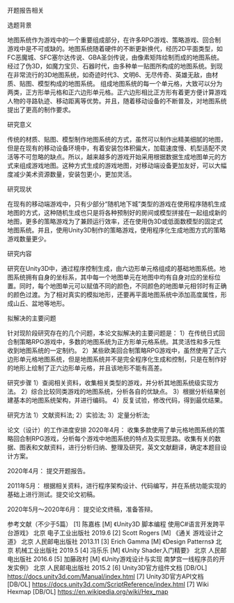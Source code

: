 开题报告相关

选题背景

地图系统作为游戏中的一个重要组成部分，在许多RPG游戏、策略游戏、回合制游戏中是不可或缺的。地图系统随着硬件的不断更新换代，经历2D平面类型，如FC恶魔城、SFC塞尔达传说、GBA圣剑传说，由像素矩阵绘制而成的地图系统。经过了伪3D，如魔力宝贝、石器时代，由多种单一贴图所构成的地图系统。到现在非常流行的3D地图系统，如奇迹时代3、文明6、无尽传奇、英雄无敌，由材质、贴图、模型构成的地图系统。
组成地图系统的每一个单元格，大致可以分为两类，正方形单元格和正六边形单元格。正六边形相比正方形有着更方便计算游戏人物的寻路轨迹、移动距离等优势。并且，随着移动设备的不断普及，对地图系统提出了更高的制作要求。

研究意义

传统的材质、贴图、模型制作地图系统的方式，虽然可以制作出精美细腻的地图，但是在现有的移动设备环境中，有着安装包体积偏大，加载速度慢、机型适配不灵活等不可忽略的缺点。所以，越来越多的游戏开始采用根据数据生成地图单元的方式来组成游戏地图。这种方式生成的游戏地图，对移动端设备更加友好，可以大幅度减少美术资源数量，安装包更小，更加灵活。

研究现状

在现有的移动端游戏中，只有少部分“随机地下城”类型的游戏在使用程序随机生成地图的方式，这种随机生成也只是将各种预制好的房间或模型拼接在一起组成新的地图，更多的策略游戏为了兼顾运行效率，还在使用伪3D或低面数模型的固定式地图系统。并且，使用Unity3D制作的策略游戏，使用程序化生成地图方式的策略游戏数量更少。

研究内容

研究在Unity3D中，通过程序控制生成，由六边形单元格组成的基础地图系统。地图系统拥有自身的坐标系，其中每一个地图单元在地图中均有自身对应的坐标位置。同时，每个地图单元可以赋值不同的颜色，不同颜色的地图单元相邻时有正确的颜色过渡。为了相对真实的模拟地形，还要再平面地图系统中添加高度属性，形成山丘、盆地等地形。

拟解决的主要问题

针对现阶段研究存在的几个问题，本论文拟解决的主要问题是：
1）在传统日式回合制策略RPG游戏中，多数的地图系统为正方形单元格系统。其灵活性和多元性收到地图系统的一定制约。
2）某些欧美回合制策略RPG游戏中，虽然使用了正六边形单元格地图系统，但是地图系统并不是完全程序化生成和控制，只是在制作好的地形上绘制了正六边形单元格，并且该地形不能有高差。


研究步骤
1）查阅相关资料，收集相关类型的游戏，并分析其地图系统级实现方法。
2）综合比较同类游戏的地图系统，分析各自的优缺点。
3）根据分析结果创建基本的地图系统架构，并进行编码。
4）反复试验，修改代码，得到最优结果。

研究方法
1）文献资料法;
2）实验法;
3）定量分析法;

论文（设计）的工作进度安排
2020年4月：
收集多款使用了单元格地图系统的策略回合制RPG游戏，分析每个游戏中地图系统的特点及实现思路。收集有关的数据、图表和文献资料，进行分析归纳、整理及研究，英文文献翻译，确定本题目设计方案。

2020年4月：
提交开题报告。

2011年5月：
根据相关资料，进行程序架构设计、代码编写，并在系统功能实现的基础上进行测试。提交论文初稿。

2020年5月～2020年6月：
提交论文终稿，准备答辩。


参考文献（不少于5篇）
[1] 陈嘉栋 [M] 《Unity3D 脚本编程 使用C#语言开发跨平台游戏》 北京 电子工业出版社 2019.6
[2] Scott Rogers [M] 《通关 游戏设计之道》 北京 人民邮电出版社 2013.11
[3] Erich Gamma [M] 《Design Patterns》 北京 机械工业出版社 2019.5
[4] 冯乐乐 [M] 《Unity Shader入门精要》 北京 人民邮电出版社 2016.6
[5] 加藤政村 [M] 《Unity游戏设计与实现  南梦宫一线程序员的开发实例》 北京 人民邮电出版社 2015.2
[6] Unity3D官方组件文档 [DB/OL] https://docs.unity3d.com/Manual/index.html
[7] Unity3D官方API文档 [DB/OL] https://docs.unity3d.com/ScriptReference/index.html
[7] Wiki Hexmap [DB/OL] https://en.wikipedia.org/wiki/Hex_map

